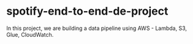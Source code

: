 # spotify-end-to-end-de-project
In this project, we are building a data pipeline using AWS - Lambda, S3, Glue, CloudWatch.
